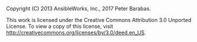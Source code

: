 Copyright (C) 2013 AnsibleWorks, Inc., 2017 Peter Barabas.

This work is licensed under the Creative Commons Attribution 3.0 Unported License. 
To view a copy of this license, visit http://creativecommons.org/licenses/by/3.0/deed.en_US. 
